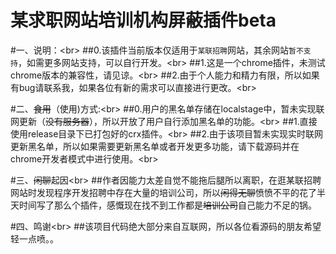某求职网站培训机构屏蔽插件beta
===
#一、说明：\<br>
##0.该插件当前版本仅适用于`某联招聘`网站，其余网站`暂不支持`，如需更多网站支持，可以自行开发。\<br>
##1.这是一个chrome插件，未测试chrome版本的兼容性，请见谅。\<br>
##2.由于个人能力和精力有限，所以如果有bug请联系我，如果各位有新的需求可以直接进行更改。\<br>

#二、~~食用~~（使用)方式:\<br>
##0.用户的黑名单存储在localstage中，暂未实现联网更新（~~没有服务器~~），所以开放了用户自行添加黑名单的功能。\<br>
##1.直接使用release目录下已打包好的crx插件。\<br>
##2.由于该项目暂未实现实时联网更新黑名单，所以如果需要更新黑名单或者开发更多功能，请下载源码并在chrome开发者模式中进行使用。\<br>

#三、~~闲聊~~起因\<br>
##作者因能力太差自觉不能拖后腿所以离职，在逛某联招聘网站时发现程序开发招聘中存在大量的培训公司，所以~~闲得无聊~~愤愤不平的花了半天时间写了那么个插件，感慨现在找不到工作都是~~培训公司~~自己能力不足的锅。

#四、鸣谢\<br>
##该项目代码绝大部分来自互联网，所以各位看源码的朋友希望轻一点喷。。
